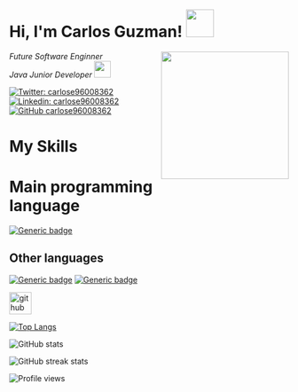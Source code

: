 <h1> Hi, I'm Carlos Guzman!  <img src="https://media.giphy.com/media/ZVik7pBtu9dNS/giphy.gif" width="50"> </h1>

<img src="https://media.giphy.com/media/IeRdg7gLkfK1ly2mFU/giphy.gif" width="230" align="right">

<p>
  <em> Future Software Enginner 
  </br>
  Java Junior Developer <img src="https://media.giphy.com/media/WUlplcMpOCEmTGBtBW/giphy.gif" width="30"> 
  </em>
</p>

[![Twitter: carlose96008362](https://img.shields.io/twitter/follow/carlose96008362?style=social)](https://twitter.com/carlose96008362)
[![Linkedin: carlose96008362](https://img.shields.io/badge/-carlos-blue?style=flat-square&logo=Linkedin&logoColor=white&link=https://www.linkedin.com/in/carlos-esteban-guzman-baquero-012606199/)](https://www.linkedin.com/in/carlos-esteban-guzman-baquero-012606199/)
[![GitHub carlose96008362](https://img.shields.io/github/followers/ceguzman?label=follow&style=social)](https://github.com/ceguzman)

# My Skills

# Main programming language

[![Generic badge](https://img.shields.io/badge/Java-✓-brightgreen.svg?style=flat&logo=java&labelColor=black)](https://sdkman.io/)

## Other languages
[![Generic badge](https://img.shields.io/badge/HTML5-✓-brightgreen.svg?style=flat&logo=html5&labelColor=black)](https://developer.mozilla.org/es/docs/Web/HTML)
[![Generic badge](https://img.shields.io/badge/CSS-✓-brightgreen.svg?style=flat&logo=css3&labelColor=orange)](https://developer.mozilla.org/es/docs/Web/CSS)


[<img src='https://cdn.jsdelivr.net/npm/simple-icons@3.0.1/icons/github.svg' alt='github' height='40'>](https://github.com/ceguzman)  

[![Top Langs](https://github-readme-stats.vercel.app/api/top-langs/?username=ceguzman)](https://github.com/anuraghazra/github-readme-stats)

![GitHub stats](https://github-readme-stats.vercel.app/api?username=ceguzman&show_icons=true)  

![GitHub streak stats](https://github-readme-streak-stats.herokuapp.com/?user=ceguzman)  

![Profile views](https://gpvc.arturio.dev/ceguzman)  


